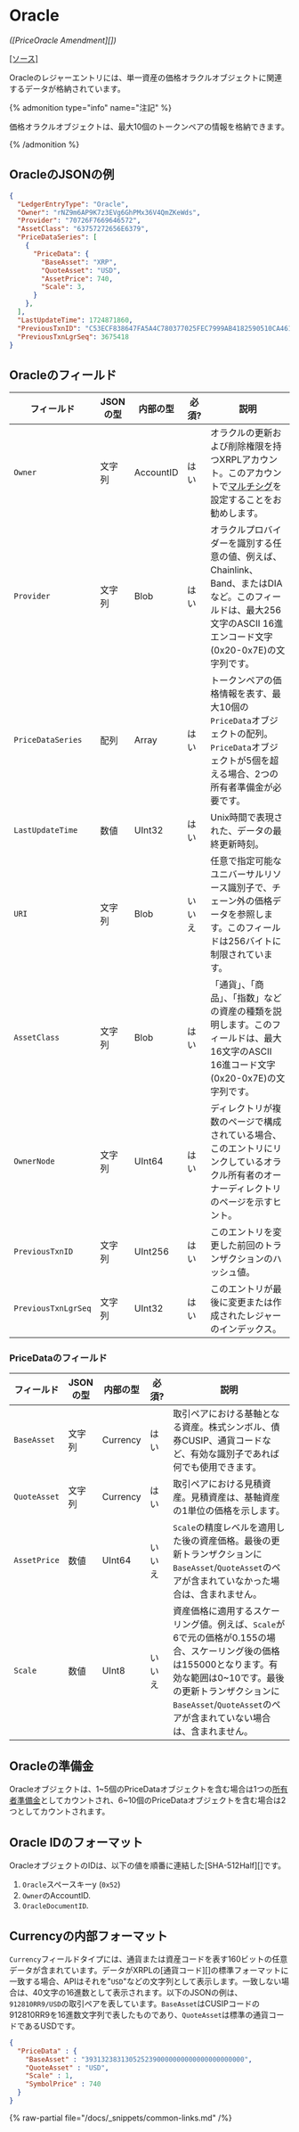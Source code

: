 # Oracle

_([PriceOracle Amendment][])_

[[ソース]](https://github.com/XRPLF/rippled/blob/1e01cd34f7a216092ed779f291b43324c167167a/include/xrpl/protocol/detail/ledger_entries.macro#L385-L395 "ソース")

Oracleのレジャーエントリには、単一資産の価格オラクルオブジェクトに関連するデータが格納されています。

{% admonition type="info" name="注記" %}

価格オラクルオブジェクトは、最大10個のトークンペアの情報を格納できます。

{% /admonition %}


## OracleのJSONの例

```json
{
  "LedgerEntryType": "Oracle",
  "Owner": "rNZ9m6AP9K7z3EVg6GhPMx36V4QmZKeWds",
  "Provider": "70726F7669646572",
  "AssetClass": "63757272656E6379",
  "PriceDataSeries": [
    {
      "PriceData": {
        "BaseAsset": "XRP",
        "QuoteAsset": "USD",
        "AssetPrice": 740,
        "Scale": 3,
      }
    },
  ],
  "LastUpdateTime": 1724871860,
  "PreviousTxnID": "C53ECF838647FA5A4C780377025FEC7999AB4182590510CA461444B207AB74A9",
  "PreviousTxnLgrSeq": 3675418
}
```


## Oracleのフィールド

| フィールド          | JSONの型  | 内部の型      | 必須?     | 説明        |
|---------------------|-----------|---------------|-----------|-------------|
| `Owner`             | 文字列    | AccountID     | はい      | オラクルの更新および削除権限を持つXRPLアカウント。このアカウントで[マルチシグ](../../../../tutorials/how-tos/manage-account-settings/set-up-multi-signing.md)を設定することをお勧めします。 |
| `Provider`          | 文字列    | Blob          | はい      | オラクルプロバイダーを識別する任意の値、例えば、Chainlink、Band、またはDIAなど。このフィールドは、最大256文字のASCII 16進エンコード文字(0x20-0x7E)の文字列です。 |
| `PriceDataSeries`   | 配列      | Array         | はい      | トークンペアの価格情報を表す、最大10個の`PriceData`オブジェクトの配列。`PriceData`オブジェクトが5個を超える場合、2つの所有者準備金が必要です。 |
| `LastUpdateTime`    | 数値      | UInt32        | はい      | Unix時間で表現された、データの最終更新時刻。 |
| `URI`               | 文字列    | Blob          | いいえ    | 任意で指定可能なユニバーサルリソース識別子で、チェーン外の価格データを参照します。このフィールドは256バイトに制限されています。 |
| `AssetClass`        | 文字列    | Blob          | はい      | 「通貨」、「商品」、「指数」などの資産の種類を説明します。このフィールドは、最大16文字のASCII 16進コード文字(0x20-0x7E)の文字列です。 |
| `OwnerNode`         | 文字列    | UInt64        | はい      | ディレクトリが複数のページで構成されている場合、このエントリにリンクしているオラクル所有者のオーナーディレクトリのページを示すヒント。 |
| `PreviousTxnID`     | 文字列    | UInt256       | はい      | このエントリを変更した前回のトランザクションのハッシュ値。 |
| `PreviousTxnLgrSeq` | 文字列    | UInt32        | はい      | このエントリが最後に変更または作成されたレジャーのインデックス。 |


### PriceDataのフィールド

| フィールド          | JSONの型  | 内部の型      | 必須?     | 説明        |
|---------------------|-----------|---------------|-----------|-------------|
| `BaseAsset`         | 文字列    | Currency      | はい      | 取引ペアにおける基軸となる資産。株式シンボル、債券CUSIP、通貨コードなど、有効な識別子であれば何でも使用できます。 |
| `QuoteAsset`        | 文字列    | Currency      | はい      | 取引ペアにおける見積資産。見積資産は、基軸資産の1単位の価格を示します。 |
| `AssetPrice`        | 数値      | UInt64        | いいえ    | `Scale`の精度レベルを適用した後の資産価格。最後の更新トランザクションに`BaseAsset`/`QuoteAsset`のペアが含まれていなかった場合は、含まれません。|
| `Scale`             | 数値      | UInt8         | いいえ    | 資産価格に適用するスケーリング値。例えば、`Scale`が6で元の価格が0.155の場合、スケーリング後の価格は155000となります。有効な範囲は0~10です。最後の更新トランザクションに`BaseAsset`/`QuoteAsset`のペアが含まれていない場合は、含まれません。 |


## Oracleの準備金

Oracleオブジェクトは、1~5個のPriceDataオブジェクトを含む場合は1つの[所有者準備金](../../../../concepts/accounts/reserves.md#基本準備金と所有者準備金)としてカウントされ、6~10個のPriceDataオブジェクトを含む場合は2つとしてカウントされます。

## Oracle IDのフォーマット

OracleオブジェクトのIDは、以下の値を順番に連結した[SHA-512Half][]です。

1. `Oracle`スペースキーy (`0x52`)
2. `Owner`のAccountID.
3. `OracleDocumentID`.

## Currencyの内部フォーマット

`Currency`フィールドタイプには、通貨または資産コードを表す160ビットの任意データが含まれています。データがXRPLの[通貨コード][]の標準フォーマットに一致する場合、APIはそれを"`USD`"などの文字列として表示します。一致しない場合は、40文字の16進数として表示されます。以下のJSONの例は、`912810RR9/USD`の取引ペアを表しています。`BaseAsset`はCUSIPコードの912810RR9を16進数文字列で表したものであり、`QuoteAsset`は標準の通貨コードであるUSDです。

```json
{
  "PriceData" : {
    "BaseAsset" : "3931323831305252390000000000000000000000",
    "QuoteAsset" : "USD",
    "Scale" : 1,
    "SymbolPrice" : 740
  }
}
```

{% raw-partial file="/docs/_snippets/common-links.md" /%}
